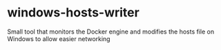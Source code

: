 # windows-hosts-writer
Small tool that monitors the Docker engine and modifies the hosts file on Windows to allow easier networking

